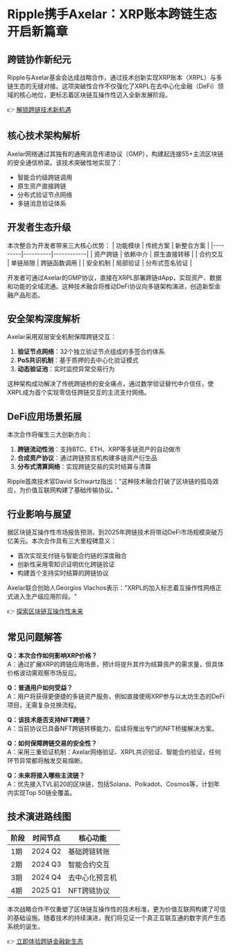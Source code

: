 # Ripple携手Axelar：XRP账本跨链生态开启新篇章

## 跨链协作新纪元
Ripple与Axelar基金会达成战略合作，通过技术创新实现XRP账本（XRPL）与多链生态的无缝对接。这项突破性合作不仅强化了XRPL在去中心化金融（DeFi）领域的核心地位，更标志着区块链互操作性迈入全新发展阶段。

👉 [解锁跨链技术新机遇](https://bit.ly/okx_welcome)

## 核心技术架构解析
Axelar网络通过其独有的通用消息传递协议（GMP），构建起连接55+主流区块链的安全通信桥梁。该技术突破性地实现了：
- 智能合约级跨链调用
- 原生资产直接跨链
- 分布式验证节点网络
- 多链消息验证体系

## 开发者生态升级
本次整合为开发者带来三大核心优势：
| 功能模块 | 传统方案 | 新整合方案 |
|---------|----------|------------|
| 资产跨链 | 依赖中介 | 原生直接转移 |
| 合约交互 | 单链局限 | 跨链函数调用 |
| 安全机制 | 局部验证 | 分布式签名验证 |

开发者可通过Axelar的GMP协议，直接在XRPL部署跨链dApp，实现资产、数据和功能的全域流通。这种技术融合将推动DeFi协议向多链架构演进，创造新型金融产品形态。

## 安全架构深度解析
Axelar采用双层安全机制保障跨链交互：
1. **验证节点网络**：32个独立验证节点组成的多签合约体系
2. **PoS共识机制**：基于质押的去中心化验证模式
3. **动态验证池**：实时监控异常交易行为

这种架构成功解决了传统跨链桥的安全痛点，通过数学验证替代中介信任，使XRPL成为首个实现零信任跨链交互的主流支付网络。

## DeFi应用场景拓展
本次合作将催生三大创新方向：
1. **跨链流动性池**：支持BTC、ETH、XRP等多链资产的自动做市
2. **合成资产协议**：通过跨链预言机构建多链资产衍生品
3. **分布式清算网络**：实现跨链交易的实时结算与清算

Ripple首席技术官David Schwartz指出："这种技术融合打破了区块链的孤岛效应，为价值互联网构建了基础传输协议。"

## 行业影响与展望
据区块链互操作性市场报告预测，到2025年跨链技术将带动DeFi市场规模突破万亿美元。本次合作具有三大里程碑意义：
- 首次实现支付链与智能合约链的深度融合
- 创新性采用零知识证明优化跨链验证
- 构建首个支持实时结算的跨链协议

Axelar联合创始人Georgios Vlachos表示："XRPL的加入标志着互操作性网络正式进入生产级应用阶段。"

👉 [探索区块链互操作性未来](https://bit.ly/okx_welcome)

## 常见问题解答
**Q：本次合作如何影响XRP价格？**  
A：通过扩展XRP的跨链应用场景，预计将提升其作为结算资产的需求量，但具体价格波动需观察市场反应。

**Q：普通用户如何受益？**  
A：用户将获得更便捷的多链资产服务，例如直接使用XRP参与以太坊生态的DeFi项目，无需复杂兑换流程。

**Q：该技术是否支持NFT跨链？**  
A：当前协议已具备NFT跨链转移能力，后续将推出专门的NFT桥接解决方案。

**Q：如何保障跨链交易的安全性？**  
A：采用三重验证机制：Axelar网络验证、XRPL共识验证、智能合约验证，任何环节异常都将触发交易熔断。

**Q：未来将接入哪些主流链？**  
A：优先接入TVL前20的区块链，包括Solana、Polkadot、Cosmos等，计划年内实现Top 50链全覆盖。

## 技术演进路线图
| 阶段 | 时间节点 | 核心功能 |
|------|----------|----------|
| 1期 | 2024 Q2 | 基础跨链转账 |
| 2期 | 2024 Q3 | 智能合约交互 |
| 3期 | 2024 Q4 | 去中心化预言机 |
| 4期 | 2025 Q1 | NFT跨链协议 |

本次战略合作不仅重塑了区块链互操作性的技术标准，更为价值互联网构建了可信的基础设施。随着技术的持续演进，我们将见证一个真正互联互通的数字资产生态系统的诞生。

👉 [立即体验跨链金融新生态](https://bit.ly/okx_welcome)